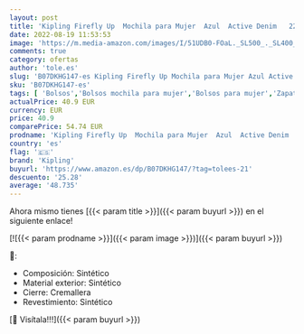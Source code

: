 ```yaml
---
layout: post
title: 'Kipling Firefly Up  Mochila para Mujer  Azul  Active Denim   22x31x14 cm'
date: 2022-08-19 11:53:53
image: 'https://m.media-amazon.com/images/I/51UDB0-FOaL._SL500_._SL400_.jpg'
comments: true
category: ofertas
author: 'tole.es'
slug: 'B07DKHG147-es Kipling Firefly Up Mochila para Mujer Azul Active Denim...'
sku: 'B07DKHG147-es'
tags: [ 'Bolsos','Bolsos mochila para mujer','Bolsos para mujer','Zapatos y complementos','kipling','mochila','🇪🇸', ]
actualPrice: 40.9 EUR
currency: EUR
price: 40.9
comparePrice: 54.74 EUR
prodname: 'Kipling Firefly Up  Mochila para Mujer  Azul  Active Denim   22x31x14 cm'
country: 'es'
flag: '🇪🇸'
brand: 'Kipling'
buyurl: 'https://www.amazon.es/dp/B07DKHG147/?tag=tolees-21'
descuento: '25.28'
average: '48.735'
---
```


Ahora mismo tienes [{{< param title >}}]({{< param buyurl >}}) en el siguiente enlace!

[![{{< param prodname >}}]({{< param image >}})]({{< param buyurl >}})

🔎:

- Composición: Sintético
- Material exterior: Sintético
- Cierre: Cremallera
- Revestimiento: Sintético

[🛒 Visítala!!!]({{< param buyurl >}})
